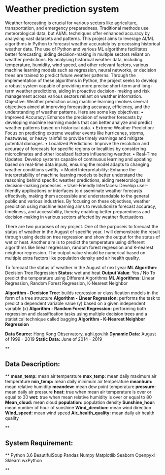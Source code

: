 # Weather prediction system
 Weather forecasting is crucial for various sectors like agriculture, transportation, and emergency preparedness. Traditional methods use meteorological data, but AI/ML techniques offer enhanced accuracy by analysing vast datasets and patterns. This project aims to leverage AI/ML algorithms in Python to forecast weather accurately by processing historical weather data. The use of Python and various ML algorithms facilitates better forecasting, aiding decision-making in multiple sectors reliant on weather predictions. By analysing historical weather data, including temperature, humidity, wind speed, and other relevant factors, various machine learning models such as regression, neural networks, or decision trees are trained to predict future weather patterns. Through the implementation of these algorithms in Python, the project seeks to develop a robust system capable of providing more precise short-term and long-term weather predictions, aiding in proactive decision- making and risk management across various sectors reliant on weather information.  Objective: Weather prediction using machine learning involves several objectives aimed at improving forecasting accuracy, efficiency, and the understanding of weather patterns. Here are some key objectives:  •	Improved Accuracy: Enhance the precision of weather forecasts by developing machine learning models that can better analyze and predict weather patterns based on historical data.  •	Extreme Weather Prediction: Focus on predicting extreme weather events like hurricanes, storms, heatwaves, or heavy rainfall to provide timely warnings and mitigate potential damages.  •	Localized Predictions: Improve the resolution and accuracy of forecasts for specific regions or localities by considering microclimates and other localized factors influencing weather.  •	Real-Time Updates: Develop systems capable of continuous learning and updating based on real-time data inputs, ensuring the model adapts to changing weather conditions swiftly.  •	Model Interpretability: Enhance the interpretability of machine learning models to better understand the reasoning behind specific weather predictions, aiding meteorologists in decision-making processes.  •	User-Friendly Interfaces: Develop user-friendly applications or interfaces to disseminate weather forecasts effectively, making them accessible and understandable to the general public and various industries.  By focusing on these objectives, weather prediction using machine learning aims to revolutionize forecast accuracy, timeliness, and accessibility, thereby enabling better preparedness and decision-making in various sectors affected by weather fluctuations. 

 There are two purposes of my project. One of the purposeis to forecast the status of weather in the August of specific year. I will demonstrate the result through using decision tree regression and show the output for the status of wet or heat. Another aim is to predict the temperature using different algorithms like linear regression, random forest regression and K-nearest neighbor regression. The output value should be numerical based on multiple extra factors like population density and air health quality.

 To forecast the status of weather in the August of next year
**ML Algorithm**: Decision Tree Regression
**Status**: wet and heat 
**Output Value**: Yes / No
To predict the temperature using Different Algorithms
**ML Algorithms**: Linear Regression,
	 	Random Forest Regression, K-Nearest Neighbor


**Algorithm - Decision Tree:**  builds regression or classification models in the form of a tree structure
**Algorithm - Linear Regression:** performs the task to predict a dependent variable value (y) based on a given independent variable (x)
**Algorithm - Random Forest Regression:** performing both regression and classification tasks using multiple decision trees and a statistical technique called bagging
**Algorithm - K-Nearest Neighbor Regression**

**Data Source:** Hong Kong Observatory, aqhi.gov.hk
**Dynamic Data:** August of 1999 - 2019
**Static Data:** June of 2014 - 2019

**

## Data Description:

**
**mean_temp:** mean air temperature
**max_temp:** mean daily maximum air temperature
**min_temp:** mean daily minimum air temperature
**meanhum:** mean relative humidity
**meandew:** mean dew point temperature
**pressure:** mean daily air pressure
**heat:** true when mean air temperature is over or equal to 30
**wet:** true when mean relative humidity is over or equal to 80
**Mean_cloud:** mean cloud
**population:** population density
**Sunshine_hour:** mean number of hour of sunshine
**Wind_direction:** mean wind direction
**Wind_speed:** mean wind speed
**Air_health_quality:** mean daily air health quality

**

## System Requirement:

**
Python 3.6
BeautifulSoup
Pandas
Numpy
Matplotlib
Seaborn
Openpyxl
Sklearn
wxPython

**
